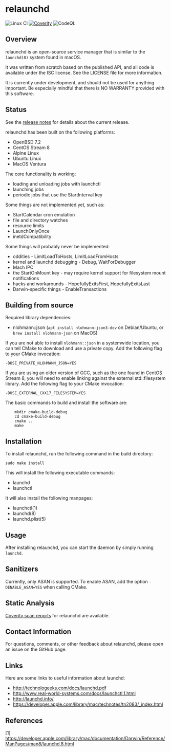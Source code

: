 # relaunchd

![Linux CI](https://github.com/mheily/relaunchd/actions/workflows/ci-linux.yml/badge.svg)
[![Coverity](https://scan.coverity.com/projects/8002/badge.svg)](https://scan.coverity.com/projects/mheily-relaunchd)
![CodeQL](https://github.com/mheily/relaunchd/workflows/CodeQL/badge.svg)

## Overview 

relaunchd is an open-source service manager that is similar to the `launchd(8)`
system found in macOS.

It was written from scratch based on the published API, and all code is
available under the ISC license. See the LICENSE file for more information.

It is currently under development, and should not be used for anything
important. Be especially mindful that there is NO WARRANTY provided with this
software.

## Status

See the [release notes](./CHANGELOG.md) for details about
the current release.

relaunchd has been built on the following platforms:
* OpenBSD 7.2
* CentOS Stream 8
* Alpine Linux
* Ubuntu Linux
* MacOS Ventura

The core functionality is working:
* loading and unloading jobs with launchctl
* launching jobs
* periodic jobs that use the StartInterval key
 
Some things are not implemented yet, such as:
* StartCalendar cron emulation
* file and directory watches
* resource limits
* LaunchOnlyOnce
* inetdCompatibility

Some things will probably never be implemented:
* oddities - LimitLoadToHosts, LimitLoadFromHosts
* kernel and launchd debugging - Debug, WaitForDebugger
* Mach IPC
* the StartOnMount key - may require kernel support for filesystem mount
  notifications
* hacks and workarounds - HopefullyExitsFirst, HopefullyExitsLast
* Darwin-specific things - EnableTransactions

## Building from source

Required library dependencies:
* nlohmann::json (`apt install nlohmann-json3-dev` on Debian/Ubuntu, or `brew install nlohmann-json` on MacOS)

If you are not able to install `nlohmann::json` in a systemwide location,
you can tell CMake to download and use a private copy. Add the following flag to your CMake
invocation:
```
-DUSE_PRIVATE_NLOHMANN_JSON=YES
```

If you are using an older version of GCC, such as the one
found in CentOS Stream 8, you will need to enable linking
against the external std::filesystem library. Add the following
flag to your CMake invocation:
```
-DUSE_EXTERNAL_CXX17_FILESYSTEM=YES
```

The basic commands to build and install the software are:
```
	mkdir cmake-build-debug
	cd cmake-build-debug
	cmake ..
	make
```

## Installation 

To install relaunchd, run the following command in the build directory:

	sudo make install

This will install the following executable commands:
* launchd
* launchctl

It will also install the following manpages: 

* launchctl(1)
* launchd(8)
* launchd.plist(5)

## Usage

After installing relaunchd, you can start the daemon by simply running `launchd`.

## Sanitizers

Currently, only ASAN is supported. To enable ASAN, add
the option `-DENABLE_ASAN=YES` when calling CMake.

## Static Analysis 

[Coverity scan reports](https://scan.coverity.com/projects/mheily-relaunchd?tab=overview)
for relaunchd are available.

## Contact Information

For questions, comments, or other feedback about relaunchd, 
please open an issue on the GitHub page.

## Links

Here are some links to useful information about launchd:
- http://technologeeks.com/docs/launchd.pdf
- http://www.real-world-systems.com/docs/launchctl.1.html
- http://launchd.info/
- https://developer.apple.com/library/mac/technotes/tn2083/_index.html

## References

[1] https://developer.apple.com/library/mac/documentation/Darwin/Reference/ManPages/man8/launchd.8.html
